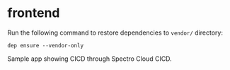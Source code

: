 # frontend

Run the following command to restore dependencies to `vendor/` directory:

    dep ensure --vendor-only

Sample app showing CICD through Spectro Cloud CICD.


